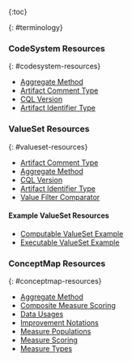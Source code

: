 {:toc}

{: #terminology}

### CodeSystem Resources
{: #codesystem-resources}

-  [Aggregate Method](https://terminology.hl7.org/CodeSystem-measure-aggregate-method.html)
-  [Artifact Comment Type](CodeSystem-artifact-comment-type.html)
-  [CQL Version](CodeSystem-cql-version.html)
-  [Artifact Identifier Type](https://terminology.hl7.org/CodeSystem-artifact-identifier-type.html)


### ValueSet Resources
{: #valueset-resources}

-  [Artifact Comment Type](ValueSet-artifact-comment-type.html)
-  [Aggregate Method](https://terminology.hl7.org/ValueSet-measure-aggregate-method.html)
-  [CQL Version](ValueSet-cql-version.html)
-  [Artifact Identifier Type](https://terminology.hl7.org/ValueSet-artifact-identifier-type.html)
-  [Value Filter Comparator](ValueSet-value-filter-comparator.html)

#### Example ValueSet Resources

- [Computable ValueSet Example](ValueSet-computable-example.html)
- [Executable ValueSet Example](ValueSet-executable-example.html)

### ConceptMap Resources
{: #conceptmap-resources}

-  [Aggregate Method](ConceptMap-aggregate-method.html)
-  [Composite Measure Scoring](ConceptMap-composite-measure-scoring.html)
-  [Data Usages](ConceptMap-data-usages.html)
-  [Improvement Notations](ConceptMap-improvement-notations.html)
-  [Measure Populations](ConceptMap-measure-populations.html)
-  [Measure Scoring](ConceptMap-measure-scoring.html)
-  [Measure Types](ConceptMap-measure-types.html)
